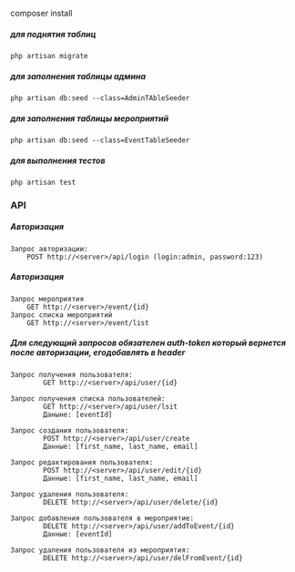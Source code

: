 composer install

##### для поднятия таблиц
    php artisan migrate
##### для заполнения таблицы админа
    php artisan db:seed --class=AdminTAbleSeeder
##### для заполнения таблицы мероприятий
    php artisan db:seed --class=EventTableSeeder
##### для выполнения тестов
    php artisan test

### API

##### Авторизация
    Запрос авторизации:
        POST http://<server>/api/login (login:admin, password:123)
        
##### Авторизация
    Запрос мероприятия
        GET http://<server>/event/{id}
    Запрос списка мероприятий
        GET http://<server>/event/list

##### Для следующий запросов обязателен auth-token который вернется после авторизации, егодобавлять в header
    Запрос получения пользователя:
            GET http://<server>/api/user/{id}
            
    Запрос получения списка пользователей:
            GET http://<server>/api/user/lsit
            Даныне: [eventId]
            
    Запрос создания пользователя:
            POST http://<server>/api/user/create
            Данные: [first_name, last_name, email]
            
    Запрос редактирования пользователя:
            POST http://<server>/api/user/edit/{id}
            Данные: [first_name, last_name, email]
            
    Запрос удаления пользователя:
            DELETE http://<server>/api/user/delete/{id}
            
    Запрос добавления пользователя в мероприятие:
            DELETE http://<server>/api/user/addToEvent/{id}
            Данные: [eventId]
            
    Запрос удаления пользователя из мероприятия:
            DELETE http://<server>/api/user/delFromEvent/{id}
            
